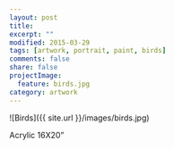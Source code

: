 ```yaml
---
layout: post
title: 
excerpt: ""
modified: 2015-03-29
tags: [artwork, portrait, paint, birds]
comments: false
share: false
projectImage:
  feature: birds.jpg
category: artwork
---
```


![Birds]({{ site.url }}/images/birds.jpg)

Acrylic 16X20”
